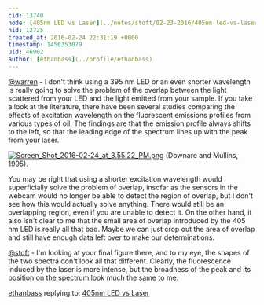 ```yaml
---
cid: 13740
node: [405nm LED vs Laser](../notes/stoft/02-23-2016/405nm-led-vs-laser)
nid: 12725
created_at: 2016-02-24 22:31:19 +0000
timestamp: 1456353079
uid: 46902
author: [ethanbass](../profile/ethanbass)
---
```


[@warren](/profile/warren) - I don't think using a 395 nm LED or an even shorter wavelength is really going to solve the problem of the overlap between the light scattered from your LED and the light emitted from your sample. If you take a look at the literature, there have been several studies comparing the effects of excitation wavelength on the fluorescent emissions profiles from various types of oil. The findings are that the emission profile always shifts to the left, so that the leading edge of the spectrum lines up with the peak from your laser.

[![Screen_Shot_2016-02-24_at_3.55.22_PM.png](//i.publiclab.org/system/images/photos/000/014/583/medium/Screen_Shot_2016-02-24_at_3.55.22_PM.png)](//i.publiclab.org/system/images/photos/000/014/583/original/Screen_Shot_2016-02-24_at_3.55.22_PM.png)
(Downare and Mullins, 1995).

You may be right that using a shorter excitation wavelength would superficially solve the problem of overlap, insofar as the sensors in the webcam would no longer be able to detect the region of overlap, but I don't see how this would actually solve anything. There would still be an overlapping region, even if you are unable to detect it. On the other hand, it also isn't clear to me that the small area of overlap introduced by the 405 nm LED is really all that bad. Maybe we can just crop out the area of overlap and still have enough data left over to make our determinations.

[@stoft](/profile/stoft) - I'm looking at your final figure there, and to my eye, the shapes of the two spectra don't look all that different. Clearly, the fluorescence induced by the laser is more intense, but the broadness of the peak and its position on the spectrum look much the same to me.

[ethanbass](../profile/ethanbass) replying to: [405nm LED vs Laser](../notes/stoft/02-23-2016/405nm-led-vs-laser)

